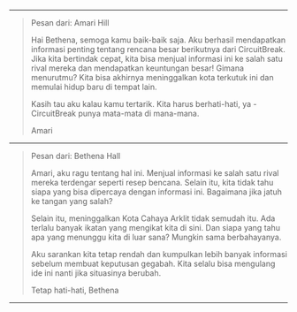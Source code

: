 
---

> Pesan dari: Amari Hill
> 
> Hai Bethena, semoga kamu baik-baik saja. Aku berhasil mendapatkan informasi penting tentang rencana besar berikutnya dari CircuitBreak. Jika kita bertindak cepat, kita bisa menjual informasi ini ke salah satu rival mereka dan mendapatkan keuntungan besar! Gimana menurutmu? Kita bisa akhirnya meninggalkan kota terkutuk ini dan memulai hidup baru di tempat lain.
> 
> Kasih tau aku kalau kamu tertarik. Kita harus berhati-hati, ya - CircuitBreak punya mata-mata di mana-mana.
> 
> Amari

---

> Pesan dari: Bethena Hall
>
> Amari, aku ragu tentang hal ini. Menjual informasi ke salah satu rival mereka terdengar seperti resep bencana. Selain itu, kita tidak tahu siapa yang bisa dipercaya dengan informasi ini. Bagaimana jika jatuh ke tangan yang salah?
>
> Selain itu, meninggalkan Kota Cahaya Arklit tidak semudah itu. Ada terlalu banyak ikatan yang mengikat kita di sini. Dan siapa yang tahu apa yang menunggu kita di luar sana? Mungkin sama berbahayanya.
>
> Aku sarankan kita tetap rendah dan kumpulkan lebih banyak informasi sebelum membuat keputusan gegabah. Kita selalu bisa mengulang ide ini nanti jika situasinya berubah.
>
> Tetap hati-hati,
> Bethena

---
